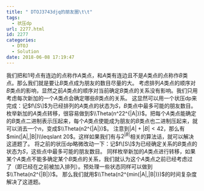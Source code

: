 ```yaml
---
title: " DTOJ3743djq的朋友圈\t\t"
tags:
  - 状压dp
url: 2277.html
id: 2277
categories:
  - DTOJ
  - Solution
date: 2018-06-08 17:19:47
---
```


我们把和$1$号点有连边的点称作$A$类点，和$A$类有连边且不是$A$类点的点称作$B$类点。那么我们就是要让$B$类点成为朋友的数目尽量的大。 考虑排列$A$类点的顺序对$B$类点的影响，显然之前$A$类点的顺序对当前确定$B$类点的关系没有影响。我们只用考虑每次新加的一个$A$类点会确定哪些$B$类点的关系。 这显然可以用一个状压dp来完成：记$f\[S\]$为已经排列的$A$类点的状态为$S$，$B$类点中最多可能的朋友数目。 枚举新加的$A$类点转移，很容易做到$\\Theta(n^22^{|A|})$。把每个$A$类点能确定的$B$类点二进制表示压起来，每个$A$类点使能成为朋友的$B$类点也二进制压起来，就可以消去一个$n$，变成$\\Theta(n2^{|A|})$。 注意到$|A|+|B|<42$，那么有$min(|A|,|B|)\\leqslant 20$。这样如果我们有与$2^{|B|}$相关的算法话，就可以解决这道题了。 将之前的状压dp略微改动一下：记$f\[S\]$为已经确定关系的$B$类点的状态为$S$，这些点中最多可能的朋友数目。 同样枚举新加的$A$类点进行转移，如果某个$A$类点不能多确定某个$B$类点的关系，我们就认为这个$A$类点之前已经考虑过了（即已经在之前被加入排列）。预处理一些状态同样可以做到$\\Theta(n2^{|B|})$。 那么我们就用$\\Theta(n2^{min(|A|,|B|)})$的时间复杂度解决了这道题。